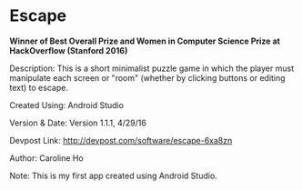 # Escape

**Winner of Best Overall Prize and Women in Computer Science Prize at HackOverflow (Stanford 2016)**

Description: This is a short minimalist puzzle game in which the player must manipulate each screen or "room" (whether by clicking buttons or editing text) to escape.

Created Using: Android Studio

Version & Date: Version 1.1.1, 4/29/16

Devpost Link: http://devpost.com/software/escape-6xa8zn

Author: Caroline Ho

Note: This is my first app created using Android Studio.
